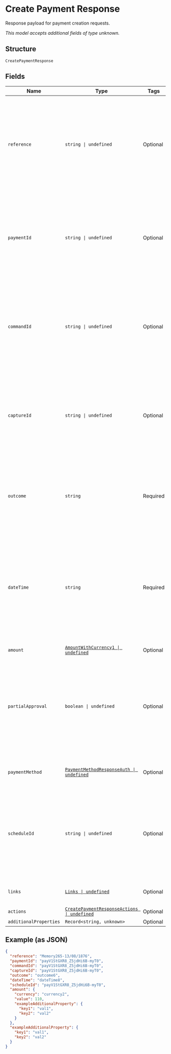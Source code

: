 
# Create Payment Response

Response payload for payment creation requests.

*This model accepts additional fields of type unknown.*

## Structure

`CreatePaymentResponse`

## Fields

| Name | Type | Tags | Description |
|  --- | --- | --- | --- |
| `reference` | `string \| undefined` | Optional | Unique reference generated by you that is used to identify a payment throughout its lifecycle.<br><br>**Constraints**: *Minimum Length*: `1`, *Maximum Length*: `64` |
| `paymentId` | `string \| undefined` | Optional | Globally unique identifer defined by Worldpay.<br><br>**Constraints**: *Minimum Length*: `25`, *Maximum Length*: `25`, *Pattern*: `^[A-Za-z0-9_-]{25}$` |
| `commandId` | `string \| undefined` | Optional | Globally unique identifer defined by Worldpay.<br><br>**Constraints**: *Minimum Length*: `25`, *Maximum Length*: `25`, *Pattern*: `^[A-Za-z0-9_-]{25}$` |
| `captureId` | `string \| undefined` | Optional | Globally unique identifer defined by Worldpay.<br><br>**Constraints**: *Minimum Length*: `25`, *Maximum Length*: `25`, *Pattern*: `^[A-Za-z0-9_-]{25}$` |
| `outcome` | `string` | Required | Outcome of the request; one of the following: authorized \| partially authorized \| refused \| captured \| partially captured |
| `dateTime` | `string` | Required | Date and time, conforming to the ISO-8601 specification, that the transaction was received and processed..<br><br>**Constraints**: *Minimum Length*: `1`, *Maximum Length*: `20` |
| `amount` | [`AmountWithCurrency1 \| undefined`](../../doc/models/amount-with-currency-1.md) | Optional | the value and currency |
| `partialApproval` | `boolean \| undefined` | Optional | Optional flag indicating that the payment creation request was approved for an amount lower than what was requested; only possible if partial approval was requested. |
| `paymentMethod` | [`PaymentMethodResponseAuth \| undefined`](../../doc/models/containers/payment-method-response-auth.md) | Optional | Response data specific to the payment method. |
| `scheduleId` | `string \| undefined` | Optional | Globally unique identifer defined by Worldpay.<br><br>**Constraints**: *Minimum Length*: `25`, *Maximum Length*: `25`, *Pattern*: `^[A-Za-z0-9_-]{25}$` |
| `links` | [`Links \| undefined`](../../doc/models/links.md) | Optional | HATEOAS links for response payloads. |
| `actions` | [`CreatePaymentResponseActions \| undefined`](../../doc/models/create-payment-response-actions.md) | Optional | - |
| `additionalProperties` | `Record<string, unknown>` | Optional | - |

## Example (as JSON)

```json
{
  "reference": "Memory265-13/08/1876",
  "paymentId": "payV1StGXR8_Z5jdHi6B-myT0",
  "commandId": "payV1StGXR8_Z5jdHi6B-myT0",
  "captureId": "payV1StGXR8_Z5jdHi6B-myT0",
  "outcome": "outcome6",
  "dateTime": "dateTime8",
  "scheduleId": "payV1StGXR8_Z5jdHi6B-myT0",
  "amount": {
    "currency": "currency2",
    "value": 110,
    "exampleAdditionalProperty": {
      "key1": "val1",
      "key2": "val2"
    }
  },
  "exampleAdditionalProperty": {
    "key1": "val1",
    "key2": "val2"
  }
}
```

